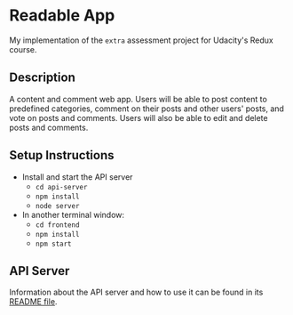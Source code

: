 # Readable App

My implementation of the `extra` assessment project for Udacity's Redux course.

## Description

A content and comment web app. Users will be able to post content to predefined categories, comment on their posts and other users' posts, and vote on posts and comments. Users will also be able to edit and delete posts and comments.

## Setup Instructions

* Install and start the API server
    - `cd api-server`
    - `npm install`
    - `node server`
* In another terminal window:
    - `cd frontend`
    - `npm install`
    - `npm start`

## API Server

Information about the API server and how to use it can be found in its [README file](api-server/README.md).
